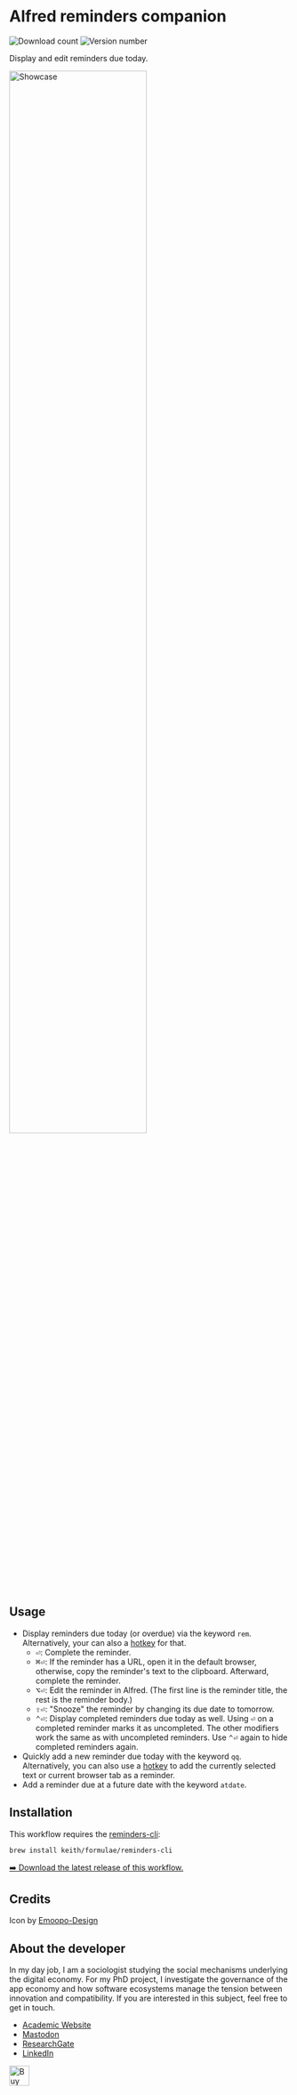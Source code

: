 <!-- LTeX: enabled=false -->
# Alfred reminders companion
<!-- LTeX: enabled=true -->
![Download count](https://img.shields.io/github/downloads/chrisgrieser/alfred-reminders-companion/total?label=Total%20Downloads&style=plastic)
![Version number](https://img.shields.io/github/v/release/chrisgrieser/alfred-reminders-companion?label=Latest%20Release&style=plastic)

Display and edit reminders due today.

<img alt="Showcase" width=70% src="https://github.com/user-attachments/assets/627ef6de-8fe9-4710-8352-2c63e4be5e67">

## Usage
- Display reminders due today (or overdue) via the keyword `rem`. Alternatively,
  your can also a
  [hotkey](https://www.alfredapp.com/help/workflows/triggers/hotkey/) for that.
	+ <kbd>⏎</kbd>: Complete the reminder.
	+ <kbd>⌘⏎</kbd>: If the reminder has a URL, open it in the default browser,
	  otherwise, copy the reminder's text to the clipboard. Afterward, complete
	  the reminder.
	+ <kbd>⌥⏎</kbd>: Edit the reminder in Alfred. (The first line is the reminder
	  title, the rest is the reminder body.)
	+ <kbd>⇧⏎</kbd>: "Snooze" the reminder by changing its due date to tomorrow.
	+ <kbd>⌃⏎</kbd>: Display completed reminders due today as well. Using
	  <kbd>⏎</kbd> on a completed reminder marks it as uncompleted. The other
	  modifiers work the same as with uncompleted reminders. Use
	  <kbd>⌃⏎</kbd> again to hide completed reminders again.
- Quickly add a new reminder due today with the keyword `qq`. Alternatively, you
  can also use a
  [hotkey](https://www.alfredapp.com/help/workflows/triggers/hotkey/) to add the
  currently selected text or current browser tab as a reminder.
- Add a reminder due at a future date with the keyword `atdate`.

## Installation
This workflow requires the
[reminders-cli](https://github.com/keith/reminders-cli):

```bash
brew install keith/formulae/reminders-cli
```

[➡️ Download the latest release of this
workflow.](https://github.com/chrisgrieser/alfred-reminders-companion/releases/latest)

## Credits
Icon by [Emoopo-Design](https://macosicons.com/#/u/Emoopo-Design)

<!-- vale Google.FirstPerson = NO -->
## About the developer
In my day job, I am a sociologist studying the social mechanisms underlying the
digital economy. For my PhD project, I investigate the governance of the app
economy and how software ecosystems manage the tension between innovation and
compatibility. If you are interested in this subject, feel free to get in touch.

- [Academic Website](https://chris-grieser.de/)
- [Mastodon](https://pkm.social/@pseudometa)
- [ResearchGate](https://www.researchgate.net/profile/Christopher-Grieser)
- [LinkedIn](https://www.linkedin.com/in/christopher-grieser-ba693b17a/)

<a href='https://ko-fi.com/Y8Y86SQ91' target='_blank'>
	<img
	height='36'
	style='border:0px;height:36px;'
	src='https://cdn.ko-fi.com/cdn/kofi1.png?v=3'
	border='0'
	alt='Buy Me a Coffee at ko-fi.com'
/></a>
